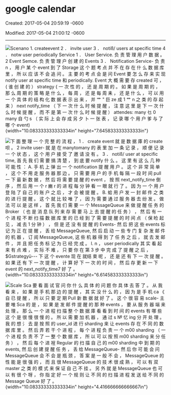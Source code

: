 # google calendar

Created: 2017-05-04 20:59:19 -0600

Modified: 2017-05-04 21:00:12 -0600

---

![Scenano 1. createevent 2 ． invite user 3 ． notiß/ users at specific time 4 ． notw user periodically Service 1 ． User Service. 负 责 管 理 用 户 数 据 。 2 Event Semce. 负 责 管 理 户 创 建 的 Events 3 ． Notification Service- 负 责 n ， 用 户 某 个 event 到 了 Storage 这 个 题 考 点 并 不 在 存 在 什 么 数 据 库 里 ， 所 以 应 该 不 会 追 问 。 主 要 的 考 点 会 是 问 Event 要 怎 么 存 来 实 现 notify user at specific time 和 periodically. Event 大 概 需 要 存 created 可 ， { 谁 创 建 的 ） strategy { 一 次 性 的 ， 还 是 周 期 的 。 如 果 是 周 期 的 ， 那 么 周 期 的 策 略 是 什 么 ， 每 周 ， 还 是 每 周 耒 ， 还 是 什 么 ， 可 以 用 一 个 具 体 的 结 构 化 数 据 表 示 出 来 ， 并 艹 " 巨 ze 成 1 艹 n 之 类 的 存 起 来 ） next notify_time （ 下 一 次 什 么 时 候 提 醒 ， 注 意 这 里 是 下 一 次 什 么 时 候 提 醒 ， 而 不 是 第 一 次 什 么 时 候 提 醒 ） attendes: many 乜 0 many 自 勺 s （ 实 际 上 会 存 成 另 夕 卜 一 张 表 ， 记 录 哪 个 用 户 爹 与 了 哪 个 event) ](../../media/Example-google-calendar-google-calendar-image1.png){width="10.083333333333334in" height="7.645833333333333in"}



![下 面 整 理 一 个 完 整 的 流 程 ， 1 ． create event 就 是 数 据 庫 的 create 呗 。 2 invite user- 就 是 在 manytomany 的 表 里 加 一 条 记 录 ， 顺 便 记 录 一 个 状 态 ， 这 个 用 户 接 受 了 邀 请 没 有 。 3 ． notiß/ user at specific time, 首 先 我 们 需 要 搞 清 楚 ， 到 底 要 notify 什 么 。 这 里 有 这 么 几 种 可 能 性 ： A. 手 机 上 弹 出 一 个 notification 提 醒 用 户 。 这 个 非 常 简 单 ， 这 个 不 用 走 服 务 器 那 边 。 只 需 要 用 户 的 手 机 每 隔 一 段 时 间 pull 一 下 最 新 数 据 ， 然 后 将 需 要 提 醒 的 event ， 按 照 next_notify_time 倒 序 ， 然 后 用 一 个 r 豳 r 的 进 程 每 分 钟 看 一 眼 就 行 了 。 因 为 一 个 用 户 登 陆 了 自 己 的 账 户 之 后 ， 才 会 被 提 醒 。 B. 蛤 用 户 发 一 封 邮 件 之 类 的 进 行 提 醒 。 这 个 就 比 较 唯 了 ， 因 为 需 要 通 过 服 务 器 去 纷 发 。 做 法 可 以 是 这 样 ， 首 先 我 们 需 要 一 个 MessageQueue 来 做 提 醒 任 务 的 Broker （ 也 是 消 息 队 列 来 存 需 要 马 上 去 提 醒 的 任 务 ） ， 然 后 有 一 个 进 程 不 断 扫 描 数 据 库 里 的 已 经 到 了 需 要 提 醒 的 时 间 点 （ 保 睑 起 见 ， 减 去 1 分 钟 ） ， 但 是 还 没 有 提 醒 的 Events- 然 后 把 这 些 events 标 记 为 正 在 提 醒 ， 丢 给 MessageQueue, 然 后 启 动 一 些 专 门 复 杂 发 邮 件 的 机 器 ， 订 阅 MessageQueue, 这 些 机 器 得 到 了 任 务 之 后 ， 就 去 发 邮 件 ， 并 且 把 任 务 标 记 为 已 经 完 成 。 l. n ， user periodically 其 实 看 起 来 有 点 难 ， 实 际 不 难 ， 只 要 你 在 第 3 步 中 完 成 了 提 醒 之 后 ， $Gstrategyü--- 下 这 个 evente 现 在 就结 束 呢 ， 还 是 还 有 下 一 次 提 醒 。 如 果 还 有 下 一 次 提 醒 ， 计 算 好 下 一 次 的 时 间 ， 然 后 存 更 新 一 下 event 的 next_notify_time7 好 了 。 ](../../media/Example-google-calendar-google-calendar-image2.png){width="10.083333333333334in" height="6.614583333333333in"}



![Scale Sca 要 看 面 试 官 问 你 什 么 具 体 的 问 题 你 具 体 去 答 了 。 从 我 看 来 ， 如 果 是 手 机 那 边 的 提 醒 ， 其 实 没 什 么 的 ， 因 为 是 手 机 ca 《 自 已 提 醒 ， 所 以 只 要 定 期 Pull 新 数 据 就 好 了 。 这 个 很 容 易 scale- 主 要 唯 Sca 的 是 ， 如 果 是 发 邮 件 提 醒 的 那 种 events ， 要 从 服 务 器 端 来 处 理 。 那 么 一 个 进 程 扫 描 整 个 数 据 庫 看 看 到 时 间 的 events 有 哪 些 这 个 是 很 慢 很 慢 的 。 所 以 需 要 加 机 器 ， 通 过 s № 忆 ing 分 开 处 理 。 我 的 想 氵 去 是 按 照 的 user_id 进 行 sharding 来 让 events 存 在 不 同 的 数 据 库 里 。 然 后 弄 若 干 个 进 程 ， 每 个 进 程 负 责 一 个 m00 sharding （ 一 个 进 程 负 责 不 了 一 整 个 数 据 库 ， 所 以 可 以 按 照 m00 sharding 来 分 任 务 ） ， 然 后 每 个 进 裎 Regular 的 扫 描 自 己 的 m00 sharding 中 到 期 的 events, 然 后 创 建 提 醒 任 务 ， 丢 给 MessageQueue- 然 后 你 可 能 会 问 MessageQueue 会 不 会 是 瓶 颈 ， 答 案 是 一 般 不 会 ， MessageQueue 的 性 能 是 很 强 的 ， 而 且 很 MessageQueue 的 技 术 很 成 熟 ， 可 以 有 双 master 之 类 的 模 式 来 保 证 自 己 不 挂 。 另 外 就 是 MessageQueue 也 可 以 有 很 个 呀 ， 你 指 定 好 一 个 规 则 让 不 同 的 扫 描 进 程 发 送 给 不 同 的 Message Queue 好 了 。 ](../../media/Example-google-calendar-google-calendar-image3.png){width="10.083333333333334in" height="4.416666666666667in"}





